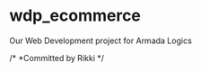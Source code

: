 # wdp_ecommerce
Our Web Development project for Armada Logics

<!-- 
Commit Test
 -->

/*
*Committed by Rikki
*/
